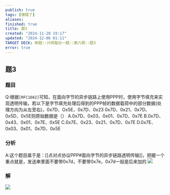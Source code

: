 ```yaml
---
publish: true
tags: [做错了]
aliases: 
finished: true
title: 题3
created: "2024-11-20 19:17"
updated: "2024-12-06 01:11"
TARGET DECK: 刷题::计网每日一题::第六周::题3
error: true
---
```

## 题3
### 题目
Q:根据`[RFC1662]`可知，在面向字节的异步链路上使用PPP时，使用字节填充来实现透明传输，若以下是字节填充处理后得到的PPP帧的数据载荷中的部分数据(处理方向为从左至右)，0x7D、Ox5E、0x7D、0x23 0x7D、0x21、0x7D、0x5D、0x5E则原始数据是（）
A.0x7D、0x03、0x01、0x7D、0x7E 
B.0x7D、0x43、0x01、0x7E、0x5E 
C.0x7E、0x23、0x21、0x7D、0x7E 
D.0x7E、0x03、0x01、0x7D、0x5E
### 分析
A:这个题目属于是：[[点对点协议PPP#面向字节的异步链路透明传输]]，把握一个重点就是，发送串里面不要带0x7d，不要带0x7e，0x7d一般是后来加的
![](https://img.hwenyi.live/202407091916560.webp)
### 解
![](https://img.hwenyi.live/202411232228703.webp)
